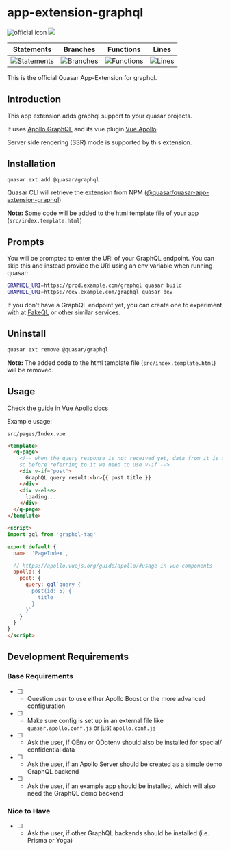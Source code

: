# app-extension-graphql

![official icon](https://img.shields.io/badge/Quasar%201.0-Official%20App%20Extension-blue.svg)
<a href="https://quasar.dev" target="_blank"><img src="https://badge.fury.io/js/%40quasar%2Fquasar-app-extension-graphql.svg"></a>

| Statements | Branches | Functions | Lines |
 |-------|------------|----------|-----------|
 | ![Statements](https://img.shields.io/badge/Coverage-100%25-brightgreen.svg "Make me better!") | ![Branches](https://img.shields.io/badge/Coverage-100%25-brightgreen.svg "Make me better!") | ![Functions](https://img.shields.io/badge/Coverage-100%25-brightgreen.svg "Make me better!") | ![Lines](https://img.shields.io/badge/Coverage-100%25-brightgreen.svg "Make me better!")

This is the official Quasar App-Extension for graphql.

## Introduction

This app extension adds graphql support to your quasar projects.

It uses [Apollo GraphQL](https://www.apollographql.com) and its vue plugin [Vue Apollo](https://apollo.vuejs.org)

Server side rendering (SSR) mode is supported by this extension.

## Installation

```sh
quasar ext add @quasar/graphql
```

Quasar CLI will retrieve the extension from NPM ([@quasar/quasar-app-extension-graphql](https://www.npmjs.com/package/@quasar/quasar-app-extension-graphql))

**Note:** Some code will be added to the html template file of your app (`src/index.template.html`)

## Prompts

You will be prompted to enter the URI of your GraphQL endpoint. You can skip this and instead provide the URI using an env variable when running quasar:

```sh
GRAPHQL_URI=https://prod.example.com/graphql quasar build
GRAPHQL_URI=https://dev.example.com/graphql quasar dev
```

If you don't have a GraphQL endpoint yet, you can create one to experiment with at [FakeQL](https://fakeql.com) or other similar services.

## Uninstall

```sh
quasar ext remove @quasar/graphql
```

**Note:** The added code to the html template file (`src/index.template.html`) will be removed.

## Usage

Check the guide in [Vue Apollo docs](https://apollo.vuejs.org/guide/apollo/)

Example usage:

`src/pages/Index.vue`

```html
<template>
  <q-page>
    <!-- when the query response is not received yet, data from it is undefined,
    so before referring to it we need to use v-if -->
    <div v-if="post">
      GraphQL query result:<br>{{ post.title }}
    </div>
    <div v-else>
      loading...
    </div>
  </q-page>
</template>

<script>
import gql from 'graphql-tag'

export default {
  name: 'PageIndex',

  // https://apollo.vuejs.org/guide/apollo/#usage-in-vue-components
  apollo: {
    post: {
      query: gql`query {
        post(id: 5) {
          title
        }
      }`
    }
  }
}
</script>
```

## Development Requirements

### Base Requirements

- [ ] - Question user to use either Apollo Boost or the more advanced configuration
- [ ] - Make sure config is set up in an external file like `quasar.apollo.conf.js` or just `apollo.conf.js`
- [ ] - Ask the user, if QEnv or QDotenv should also be installed for special/ confidential data
- [ ] - Ask the user, if an Apollo Server should be created as a simple demo GraphQL backend
- [ ] - Ask the user, if an example app should be installed, which will also need the GraphQL demo backend

### Nice to Have

- [ ] - Ask the user, if other GraphQL backends should be installed (i.e. Prisma or Yoga)
